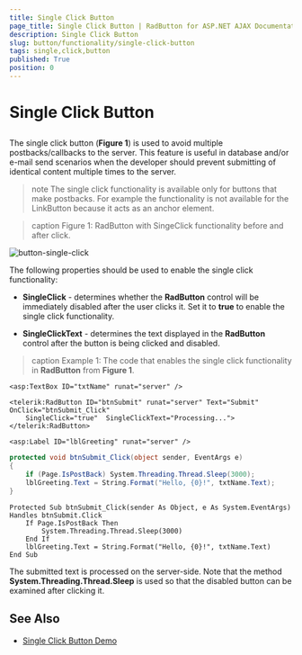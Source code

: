 ```yaml
---
title: Single Click Button
page_title: Single Click Button | RadButton for ASP.NET AJAX Documentation
description: Single Click Button
slug: button/functionality/single-click-button
tags: single,click,button
published: True
position: 0
---
```


# Single Click Button



## 

The single click button (**Figure 1**) is used to avoid multiple postbacks/callbacks to the server. This feature is useful in database and/or e-mail send scenarios when the developer should prevent submitting of identical content multiple times to the server.

>note The single click functionality is available only for buttons that make postbacks. For example the functionality is not available for the LinkButton because it acts as an anchor element.

>caption Figure 1: RadButton with SingeClick functionality before and after click.

![button-single-click](images/button-single-click.png)

The following properties should be used to enable the single click functionality:

* **SingleClick** - determines whether the **RadButton** control will be immediately disabled after the user clicks it. Set it to **true** to enable the single click functionality.

* **SingleClickText** - determines the text displayed in the **RadButton** control after the button is being clicked and disabled.

>caption Example 1: The code that enables the single click functionality in **RadButton** from **Figure 1**.

````ASP.NET
<asp:TextBox ID="txtName" runat="server" />

<telerik:RadButton ID="btnSubmit" runat="server" Text="Submit" OnClick="btnSubmit_Click"
	SingleClick="true"  SingleClickText="Processing...">
</telerik:RadButton>

<asp:Label ID="lblGreeting" runat="server" />
````

````C#
protected void btnSubmit_Click(object sender, EventArgs e)
{
	if (Page.IsPostBack) System.Threading.Thread.Sleep(3000);
	lblGreeting.Text = String.Format("Hello, {0}!", txtName.Text);
}
````
````VB
Protected Sub btnSubmit_Click(sender As Object, e As System.EventArgs) Handles btnSubmit.Click
	If Page.IsPostBack Then
		System.Threading.Thread.Sleep(3000)
	End If
	lblGreeting.Text = String.Format("Hello, {0}!", txtName.Text)
End Sub
````

The submitted text is processed on the server-side. Note that the method **System.Threading.Thread.Sleep**	is used so that the disabled button can be examined after clicking it.

## See Also

 * [Single Click Button Demo](http://demos.telerik.com/aspnet-ajax/button/examples/singleclick/defaultcs.aspx)
